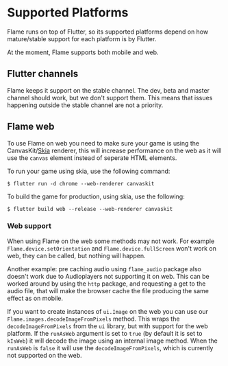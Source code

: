 # Supported Platforms

Flame runs on top of Flutter, so its supported platforms depend on how mature/stable support for
each platform is by Flutter.

At the moment, Flame supports both mobile and web.

## Flutter channels

Flame keeps it support on the stable channel. The dev, beta and master channel should work, but we
don't support them. This means that issues happening outside the stable channel are not a priority.

## Flame web

To use Flame on web you need to make sure your game is using the CanvasKit/[Skia](https://skia.org/)
renderer, this will increase performance on the web as it will use the `canvas` element instead of
seperate HTML elements. 

To run your game using skia, use the following command: 

`$ flutter run -d chrome --web-renderer canvaskit`

To build the game for production, using skia, use the following:

`$ flutter build web --release --web-renderer canvaskit`

### Web support

When using Flame on the web some methods may not work. For example `Flame.device.setOrientation` and
`Flame.device.fullScreen` won't work on web, they can be called, but nothing will happen.

Another example: pre caching audio using `flame_audio` package also doesn't work due to Audioplayers
not supporting it on web. This can be worked around by using the `http` package, and requesting a
get to the audio file, that will make the browser cache the file producing the same effect as on
mobile.

If you want to create instances of `ui.Image` on the web you can use our
`Flame.images.decodeImageFromPixels` method. This wraps the `decodeImageFromPixels` from the `ui`
library, but with support for the web platform. If the `runAsWeb` argument is set to `true` (by
default it is set to `kIsWeb`) it will decode the image using an internal image method. When the
`runAsWeb` is `false` it will use the `decodeImageFromPixels`, which is currently not supported on
the web.
